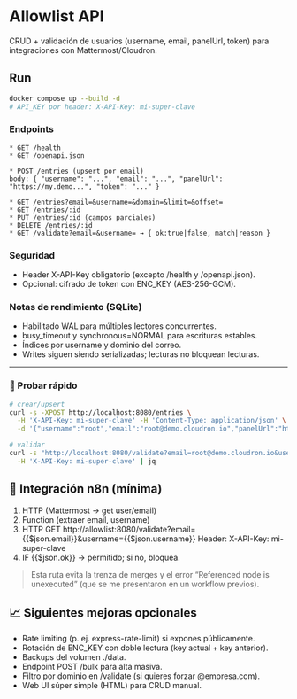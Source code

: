 # Allowlist API

CRUD + validación de usuarios (username, email, panelUrl, token) para integraciones con Mattermost/Cloudron.

## Run

```bash
docker compose up --build -d
# API_KEY por header: X-API-Key: mi-super-clave
```

### Endpoints
```
* GET /health
* GET /openapi.json

* POST /entries (upsert por email)
body: { "username": "...", "email": "...", "panelUrl": "https://my.demo...", "token": "..." }

* GET /entries?email=&username=&domain=&limit=&offset=
* GET /entries/:id
* PUT /entries/:id (campos parciales)
* DELETE /entries/:id
* GET /validate?email=&username= → { ok:true|false, match|reason }
```
### Seguridad
* Header X-API-Key obligatorio (excepto /health y /openapi.json).
* Opcional: cifrado de token con ENC_KEY (AES-256-GCM).

### Notas de rendimiento (SQLite)
- Habilitado WAL para múltiples lectores concurrentes.
- busy_timeout y synchronous=NORMAL para escrituras estables.
- Índices por username y dominio del correo.
- Writes siguen siendo serializadas; lecturas no bloquean lecturas.
---

### 🧪 Probar rápido

```bash
# crear/upsert
curl -s -XPOST http://localhost:8080/entries \
  -H 'X-API-Key: mi-super-clave' -H 'Content-Type: application/json' \
  -d '{"username":"root","email":"root@demo.cloudron.io","panelUrl":"https://my.demo.cloudron.io","token":"TOKEN_DEMO"}' | jq

# validar
curl -s "http://localhost:8080/validate?email=root@demo.cloudron.io&username=root" \
  -H 'X-API-Key: mi-super-clave' | jq
```

## 🔌 Integración n8n (mínima)

1. HTTP (Mattermost → get user/email)
2. Function (extraer email, username)
3. HTTP GET http://allowlist:8080/validate?email={{$json.email}}&username={{$json.username}}
   Header: X-API-Key: mi-super-clave
4. IF {{$json.ok}} → permitido; si no, bloquea.
   
> Esta ruta evita la trenza de merges y el error “Referenced node is unexecuted” (que se me presentaron en un workflow previos).

## 📈 Siguientes mejoras opcionales
- Rate limiting (p. ej. express-rate-limit) si expones públicamente.
- Rotación de ENC_KEY con doble lectura (key actual + key anterior).
- Backups del volumen ./data.
- Endpoint POST /bulk para alta masiva.
- Filtro por dominio en /validate (si quieres forzar @empresa.com).
- Web UI súper simple (HTML) para CRUD manual.
